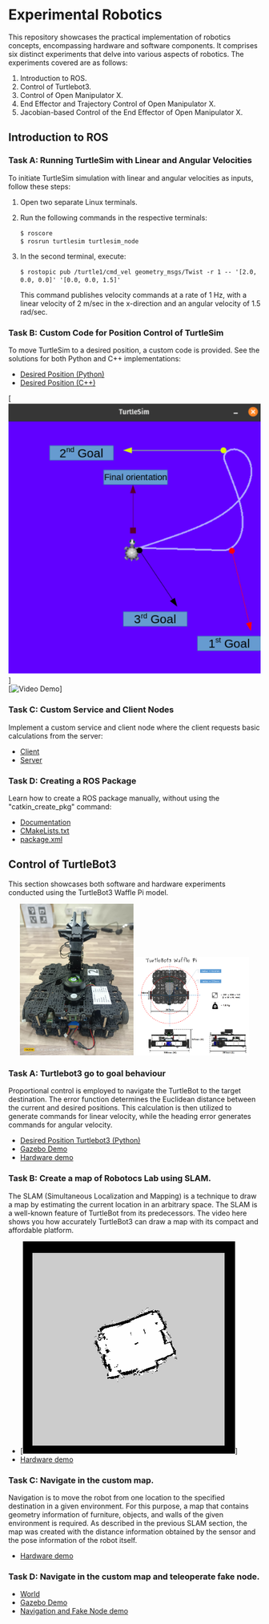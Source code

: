 # Experimental Robotics

This repository showcases the practical implementation of robotics concepts, encompassing hardware and software components. It comprises six distinct experiments that delve into various aspects of robotics. The experiments covered are as follows:

1. Introduction to ROS.
2. Control of Turtlebot3.
3. Control of Open Manipulator X.
4. End Effector and Trajectory Control of Open Manipulator X.
5. Jacobian-based Control of the End Effector of Open Manipulator X.

## Introduction to ROS

### Task A: Running TurtleSim with Linear and Angular Velocities

To initiate TurtleSim simulation with linear and angular velocities as inputs, follow these steps:

1. Open two separate Linux terminals.
2. Run the following commands in the respective terminals:

    ```
    $ roscore
    $ rosrun turtlesim turtlesim_node
    ```

3. In the second terminal, execute:

    ```
    $ rostopic pub /turtle1/cmd_vel geometry_msgs/Twist -r 1 -- '[2.0, 0.0, 0.0]' '[0.0, 0.0, 1.5]'
    ```

    This command publishes velocity commands at a rate of 1 Hz, with a linear velocity of 2 m/sec in the x-direction and an angular velocity of 1.5 rad/sec.

### Task B: Custom Code for Position Control of TurtleSim

To move TurtleSim to a desired position, a custom code is provided. See the solutions for both Python and C++ implementations:

- [Desired Position (Python)](./Solutions/p1_B.py)
- [Desired Position (C++)](./Solutions/p1_B.cpp)

[![TurtleSim](./TurtleSIm.png)]</br>
[![Video Demo](https://youtu.be/HcosdPP8wzU)]

### Task C: Custom Service and Client Nodes

Implement a custom service and client node where the client requests basic calculations from the server:

- [Client](./Solutions/p1_C_client.py)
- [Server](./Solutions/p1_C_server.py)

### Task D: Creating a ROS Package

Learn how to create a ROS package manually, without using the "catkin_create_pkg" command:

- [Documentation](https://wiki.ros.org/ROS/Tutorials/Creating%20a%20Package%20by%20Hand)
- [CMakeLists.txt](./Solutions/p1_D_CMakeLists.txt)
- [package.xml](./Solutions/p1_D_package.xml)

## Control of TurtleBot3
This section showcases both software and hardware experiments conducted using the TurtleBot3 Waffle Pi model.
<p align="center">
  <img src="./Turtlebot3.jpg" alt="ITurtlebot 3 Waffle Pi" width="45%" />
  <img src="./turtlebot3_dimension3.png" alt="Turtlebot 3 dimensions" width="45%" />
</p>


### Task A: Turtlebot3 go to goal behaviour
Proportional control is employed to navigate the TurtleBot to the target destination. The error function determines the Euclidean distance between the current and desired positions. This calculation is then utilized to generate commands for linear velocity, while the heading error generates commands for angular velocity.

- [Desired Position Turtlebot3 (Python)](./Solutions/p2_A.py)
- [Gazebo Demo](https://youtu.be/yXdrSMCH6bc?si=o5aFc6ktw7Vzj2j9)
- [Hardware demo](https://youtu.be/3eyBTtrQq4s?si=pv40xWlaliROBVCU)

### Task B: Create a map of Robotocs Lab using SLAM.
The SLAM (Simultaneous Localization and Mapping) is a technique to draw a map by estimating the current location in an arbitrary space. The SLAM is a well-known feature of TurtleBot from its predecessors. The video here shows you how accurately TurtleBot3 can draw a map with its compact and affordable platform.

- [![Robotics Lab](./Roboticslab.png)] <br/>
- [Hardware demo](https://youtu.be/9RfMekVuCm8?si=XXrijLtRvkNQkLUH)

### Task C: Navigate in the custom map.
Navigation is to move the robot from one location to the specified destination in a given environment. For this purpose, a map that contains geometry information of furniture, objects, and walls of the given environment is required. As described in the previous SLAM section, the map was created with the distance information obtained by the sensor and the pose information of the robot itself.

- [Hardware demo](https://youtu.be/9RfMekVuCm8?si=xEIV6hARk5CFWpOC)

### Task D: Navigate in the custom map and teleoperate fake node.

- [World](./World.png) <br/>
- [Gazebo Demo](https://youtu.be/yXdrSMCH6bc?si=o5aFc6ktw7Vzj2j9)
- [Navigation and Fake Node demo](https://youtu.be/OcAFxgH_zMk?si=cJmfw1OG8GhyXTCp)

  





